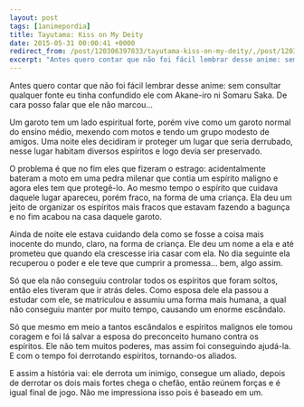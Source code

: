 ```yaml
---
layout: post
tags: [1animepordia]
title: Tayutama: Kiss on My Deity
date: 2015-05-31 00:00:41 +0000
redirect_from: /post/120306397833/tayutama-kiss-on-my-deity/,/post/120306397833/
excerpt: "Antes quero contar que não foi fácil lembrar desse anime: sem consultar qualquer fonte eu tinha confundido ele com Akane-iro ni Somaru Saka. De cara posso falar que ele não marcou…"
---
```


Antes quero contar que não foi fácil lembrar desse anime: sem consultar
qualquer fonte eu tinha confundido ele com Akane-iro ni Somaru Saka. De
cara posso falar que ele não marcou…

Um garoto tem um lado espiritual forte, porém vive como um garoto normal
do ensino médio, mexendo com motos e tendo um grupo modesto de amigos.
Uma noite eles decidiram ir proteger um lugar que seria derrubado, nesse
lugar habitam diversos espíritos e logo devia ser preservado.

O problema é que no fim eles que fizeram o estrago: acidentalmente
bateram a moto em uma pedra milenar que contia um espírito maligno e
agora eles tem que protegê-lo. Ao mesmo tempo o espírito que cuidava
daquele lugar apareceu, porém fraco, na forma de uma criança. Ela deu um
jeito de organizar os espíritos mais fracos que estavam fazendo a
bagunça e no fim acabou na casa daquele garoto.

Ainda de noite ele estava cuidando dela como se fosse a coisa mais
inocente do mundo, claro, na forma de criança. Ele deu um nome a ela e
até prometeu que quando ela crescesse iria casar com ela. No dia
seguinte ela recuperou o poder e ele teve que cumprir a promessa… bem,
algo assim.

Só que ela não conseguiu controlar todos os espíritos que foram soltos,
então eles tiveram que ir atrás deles. Como esposa dele ela passou a
estudar com ele, se matriculou e assumiu uma forma mais humana, a qual
não conseguiu manter por muito tempo, causando um enorme escândalo.

Só que mesmo em meio a tantos escândalos e espíritos malignos ele tomou
coragem e foi lá salvar a esposa do preconceito humano contra os
espíritos. Ele não tem muitos poderes, mas assim foi conseguindo
ajudá-la. E com o tempo foi derrotando espíritos, tornando-os aliados.

E assim a história vai: ele derrota um inimigo, consegue um aliado,
depois de derrotar os dois mais fortes chega o chefão, então reúnem
forças e é igual final de jogo. Não me impressiona isso pois é baseado
em um.


